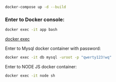 ```bash
docker-compose up -d --build
```

### Enter to Docker console:

```bash
docker exec -it app bash
```
[docker exec](https://docs.docker.com/engine/reference/commandline/exec/)

Enter to Mysql docker container with password:

```bash
docker exec -it db mysql -uroot -p "qwerty123!wq"
```

Enter to NODE JS docker container:

```bash
docker exec -it node sh
```



